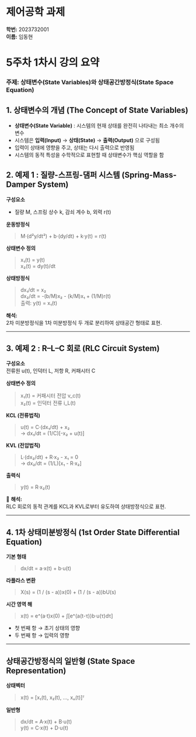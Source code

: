 # 제어공학 과제 
**학번:** 2023732001  
**이름:** 임동현 

#  5주차 1차시 강의 요약  
### 주제: 상태변수(State Variables)와 상태공간방정식(State Space Equation)

##  1. 상태변수의 개념 (The Concept of State Variables)
- **상태변수(State Variable)** : 시스템의 현재 상태를 완전히 나타내는 최소 개수의 변수  
- 시스템은 **입력(Input)** → **상태(State)** → **출력(Output)** 으로 구성됨  
- 입력이 상태에 영향을 주고, 상태는 다시 출력으로 반영됨  
- 시스템의 동적 특성을 수학적으로 표현할 때 상태변수가 핵심 역할을 함  

##  2. 예제 1 : 질량-스프링-댐퍼 시스템 (Spring-Mass-Damper System)

**구성요소**  
- 질량 M, 스프링 상수 k, 감쇠 계수 b, 외력 r(t)

**운동방정식**  
> M·(d²y/dt²) + b·(dy/dt) + k·y(t) = r(t)

**상태변수 정의**  
> x₁(t) = y(t)  
> x₂(t) = dy(t)/dt

**상태방정식**
> dx₁/dt = x₂  
> dx₂/dt = -(b/M)x₂ - (k/M)x₁ + (1/M)r(t)  
> 출력: y(t) = x₁(t)

 **해석:**  
2차 미분방정식을 1차 미분방정식 두 개로 분리하여 상태공간 형태로 표현.

---

##  3. 예제 2 : R–L–C 회로 (RLC Circuit System)

**구성요소**  
전류원 u(t), 인덕터 L, 저항 R, 커패시터 C  

**상태변수 정의**  
> x₁(t) = 커패시터 전압 v_c(t)  
> x₂(t) = 인덕터 전류 i_L(t)

**KCL (전류법칙)**  
> u(t) = C·(dx₁/dt) + x₂  
> → dx₁/dt = (1/C)[-x₂ + u(t)]

**KVL (전압법칙)**  
> L·(dx₂/dt) + R·x₂ - x₁ = 0  
> → dx₂/dt = (1/L)[x₁ - R·x₂]

**출력식**  
> y(t) = R·x₂(t)

📎 **해석:**  
RLC 회로의 동적 관계를 KCL과 KVL로부터 유도하여 상태방정식으로 표현.

---

##  4. 1차 상태미분방정식 (1st Order State Differential Equation)

**기본 형태**  
> dx/dt = a·x(t) + b·u(t)

**라플라스 변환**  
> X(s) = (1 / (s - a))x(0) + (1 / (s - a))bU(s)

**시간 영역 해**  
> x(t) = e^(a·t)x(0) + ∫[e^(a(t-τ))b·u(τ)dτ]

- 첫 번째 항 → 초기 상태의 영향  
- 두 번째 항 → 입력의 영향  

---

## 상태공간방정식의 일반형 (State Space Representation)

**상태벡터**
> x(t) = [x₁(t), x₂(t), ..., xₙ(t)]ᵀ

**일반형**
> dx/dt = A·x(t) + B·u(t)  
> y(t) = C·x(t) + D·u(t)


